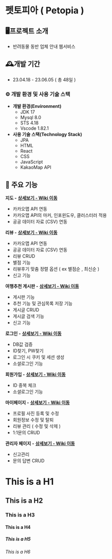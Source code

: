 펫토피아 ( Petopia )
=============
## 🖥️프로젝트 소개
* 반려동물 동반 업체 안내 웹서비스

## 🕰️개발 기간
* 23.04.18 - 23.06.05 ( 총 48일 )

### ⚙️ 개발 환경 및 사용 기술 스택
* **개발 환경(Environment)**
  * JDK 17
  * Mysql 8.0
  * STS 4.18
  * Vscode 1.82.1
* **사용 기술 스택(Technology Stack)**
  * JPA
  * HTML
  * React
  * CSS
  * JavaScript
  * KakaoMap API

## 📌 주요 기능
**지도 -** **[상세보기 - Wiki 이동](https://github.com/dlrdyd97/Petopia_BE/wiki/%EC%A7%80%EB%8F%84-(-Map-)-%EA%B8%B0%EB%8A%A5-%EC%86%8C%EA%B0%9C)**
* 카카오맵 API 연동
* 카카오맵 API의 마커, 인포윈도우, 클러스터러 적용
* 공공 데이터 자료 (CSV) 연동

**리뷰 -** **[상세보기 - Wiki 이동](https://github.com/dlrdyd97/Petopia_BE/wiki/%EB%A6%AC%EB%B7%B0-%EA%B8%B0%EB%8A%A5-%EC%86%8C%EA%B0%9C)**
* 카카오맵 API 연동
* 공공 데이터 자료 (CSV) 연동
* 리뷰 CRUD
* 별점 기능
* 리뷰후기 맞춤 정렬 옵션 ( ex 별점순 , 최신순 )
* 신고 기능

**여행추천 게시판 -** **[상세보기 - Wiki 이동](https://github.com/dlrdyd97/Petopia_BE/wiki/%EC%97%AC%ED%96%89%EC%B6%94%EC%B2%9C-%EA%B8%B0%EB%8A%A5-%EC%86%8C%EA%B0%9C)**
* 게시판 기능
* 추천 기능 및 관심목록 저장 기능
* 게시글 CRUD
* 게시글 검색 기능
* 신고 기능

**로그인 -** **[상세보기 - Wiki 이동](https://github.com/dlrdyd97/Petopia_BE/wiki/%EB%A1%9C%EA%B7%B8%EC%9D%B8-%EA%B8%B0%EB%8A%A5-%EC%86%8C%EA%B0%9C)**
* DB값 검증
* ID찾기, PW찾기
* 로그인 시 쿠키 및 세션 생성
* 소셜로그인 기능

**회원가입 -** **[상세보기 - Wiki 이동](https://github.com/dlrdyd97/Petopia_BE/wiki/%ED%9A%8C%EC%9B%90%EA%B0%80%EC%9E%85-%EA%B8%B0%EB%8A%A5-%EC%86%8C%EA%B0%9C)**
* ID 중복 체크
* 소셜로그인 기능

**마이페이지 -** **[상세보기 - Wiki 이동](https://github.com/dlrdyd97/Petopia_BE/wiki/%EB%A7%88%EC%9D%B4%ED%8E%98%EC%9D%B4%EC%A7%80-%EA%B8%B0%EB%8A%A5-%EC%86%8C%EA%B0%9C)**
* 프로필 사진 등록 및 수정
* 회원정보 수정 및 탈퇴
* 리뷰 관리 ( 수정 및 삭제 )
* 1:1문의 CRUD

**관리자 페이지 -** **[상세보기 - Wiki 이동](https://github.com/dlrdyd97/Petopia_BE/wiki/%EA%B4%80%EB%A6%AC%EC%9E%90%ED%8E%98%EC%9D%B4%EC%A7%80-%EA%B8%B0%EB%8A%A5-%EC%86%8C%EA%B0%9C)**
* 신고관리
* 문의 답변 CRUD

# This is a H1
## This is a H2
### This is a H3
#### This is a H4
##### This is a H5
###### This is a H6
